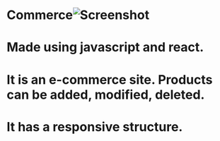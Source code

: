 # Commerce![Screenshot](https://user-images.githubusercontent.com/53236803/213208848-8bc2e37c-210d-4f3d-a456-fd5c2eba209b.png)


# Made using javascript and react.

# It is an e-commerce site. Products can be added, modified, deleted.
# It has a responsive structure.

